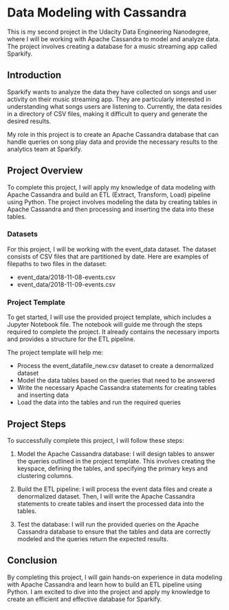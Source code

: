 # Data Modeling with Cassandra

This is my second project in the Udacity Data Engineering Nanodegree, where I will be working with Apache Cassandra to model and analyze data. The project involves creating a database for a music streaming app called Sparkify.

## Introduction

Sparkify wants to analyze the data they have collected on songs and user activity on their music streaming app. They are particularly interested in understanding what songs users are listening to. Currently, the data resides in a directory of CSV files, making it difficult to query and generate the desired results.

My role in this project is to create an Apache Cassandra database that can handle queries on song play data and provide the necessary results to the analytics team at Sparkify.

## Project Overview

To complete this project, I will apply my knowledge of data modeling with Apache Cassandra and build an ETL (Extract, Transform, Load) pipeline using Python. The project involves modeling the data by creating tables in Apache Cassandra and then processing and inserting the data into these tables.

### Datasets

For this project, I will be working with the event_data dataset. The dataset consists of CSV files that are partitioned by date. Here are examples of filepaths to two files in the dataset:

- event_data/2018-11-08-events.csv
- event_data/2018-11-09-events.csv

### Project Template

To get started, I will use the provided project template, which includes a Jupyter Notebook file. The notebook will guide me through the steps required to complete the project. It already contains the necessary imports and provides a structure for the ETL pipeline.

The project template will help me:
- Process the event_datafile_new.csv dataset to create a denormalized dataset
- Model the data tables based on the queries that need to be answered
- Write the necessary Apache Cassandra statements for creating tables and inserting data
- Load the data into the tables and run the required queries

## Project Steps

To successfully complete this project, I will follow these steps:

1. Model the Apache Cassandra database: I will design tables to answer the queries outlined in the project template. This involves creating the keyspace, defining the tables, and specifying the primary keys and clustering columns.

2. Build the ETL pipeline: I will process the event data files and create a denormalized dataset. Then, I will write the Apache Cassandra statements to create tables and insert the processed data into the tables.

3. Test the database: I will run the provided queries on the Apache Cassandra database to ensure that the tables and data are correctly modeled and the queries return the expected results.

## Conclusion

By completing this project, I will gain hands-on experience in data modeling with Apache Cassandra and learn how to build an ETL pipeline using Python. I am excited to dive into the project and apply my knowledge to create an efficient and effective database for Sparkify.